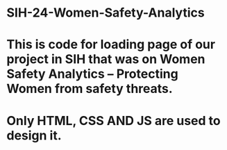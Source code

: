 # SIH-24-Women-Safety-Analytics
# This is code for loading page of our project in SIH that was on Women Safety Analytics – Protecting Women from safety threats.
# Only HTML, CSS AND JS are used to design it.